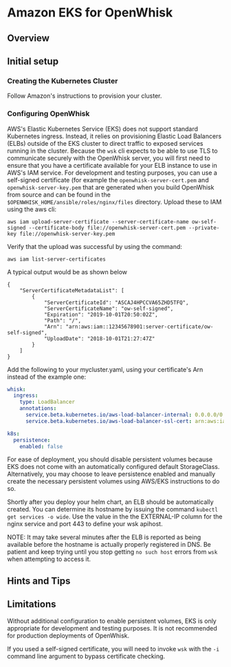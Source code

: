 <!--
#
# Licensed to the Apache Software Foundation (ASF) under one or more
# contributor license agreements.  See the NOTICE file distributed with
# this work for additional information regarding copyright ownership.
# The ASF licenses this file to You under the Apache License, Version 2.0
# (the "License"); you may not use this file except in compliance with
# the License.  You may obtain a copy of the License at
#
#     http://www.apache.org/licenses/LICENSE-2.0
#
# Unless required by applicable law or agreed to in writing, software
# distributed under the License is distributed on an "AS IS" BASIS,
# WITHOUT WARRANTIES OR CONDITIONS OF ANY KIND, either express or implied.
# See the License for the specific language governing permissions and
# limitations under the License.
#
-->

# Amazon EKS for OpenWhisk

## Overview

## Initial setup

### Creating the Kubernetes Cluster

Follow Amazon's instructions to provision your cluster.

### Configuring OpenWhisk

AWS's Elastic Kubernetes Service (EKS) does not support standard Kubernetes
ingress.  Instead, it relies on provisioning Elastic Load
Balancers (ELBs) outside of the EKS cluster to direct traffic to
exposed services running in the cluster.  Because the `wsk` cli
expects to be able to use TLS to communicate securely with the OpenWhisk
server, you will first need to ensure that you have a certificate
available for your ELB instance to use in AWS's IAM service. For
development and testing purposes, you can use a self-signed
certificate (for example the `openwhisk-server-cert.pem` and
`openwhisk-server-key.pem` that are generated when you build OpenWhisk
from source and can be found in the
`$OPENWHISK_HOME/ansible/roles/nginx/files` directory. Upload these to
IAM using the aws cli:
```shell
aws iam upload-server-certificate --server-certificate-name ow-self-signed --certificate-body file://openwhisk-server-cert.pem --private-key file://openwhisk-server-key.pem
```
Verify that the upload was successful by using the command:
```shell
aws iam list-server-certificates
```
A typical output would be as shown below
```
{
    "ServerCertificateMetadataList": [
        {
            "ServerCertificateId": "ASCAJ4HPCCVA65ZHD5TFQ",
            "ServerCertificateName": "ow-self-signed",
            "Expiration": "2019-10-01T20:50:02Z",
            "Path": "/",
            "Arn": "arn:aws:iam::12345678901:server-certificate/ow-self-signed",
            "UploadDate": "2018-10-01T21:27:47Z"
        }
    ]
}
```
Add the following to your mycluster.yaml, using your certificate's Arn
instead of the example one:
```yaml
whisk:
  ingress:
    type: LoadBalancer
    annotations:
      service.beta.kubernetes.io/aws-load-balancer-internal: 0.0.0.0/0
      service.beta.kubernetes.io/aws-load-balancer-ssl-cert: arn:aws:iam::12345678901:server-certificate/ow-self-signed

k8s:
  persistence:
    enabled: false
```

For ease of deployment, you should disable persistent volumes because
EKS does not come with an automatically configured default
StorageClass. Alternatively, you may choose to leave persistence
enabled and manually create the necessary persistent volumes using
AWS/EKS instructions to do so.

Shortly after you deploy your helm chart, an ELB should be
automatically created. You can determine its hostname by issuing
the command `kubectl get services -o wide`. Use the value in the
the EXTERNAL-IP column for the nginx service and port 443 to define
your wsk apihost.

NOTE: It may take several minutes after the ELB is reported as being
available before the hostname is actually properly registered in DNS.
Be patient and keep trying until you stop getting `no such host`
errors from `wsk` when attempting to access it.

## Hints and Tips

## Limitations

Without additional configuration to enable persistent volumes, EKS is
only appropriate for development and testing purposes.  It is not
recommended for production deployments of OpenWhisk.

If you used a self-signed certificate, you will need to invoke `wsk`
with the `-i` command line argument to bypass certificate checking.
